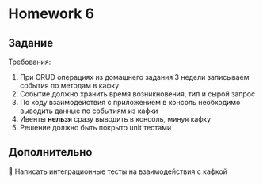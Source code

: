 # Homework 6

## Задание

Требования:
1) При CRUD операциях из домашнего задания 3 недели записываем события по методам в кафку
2) Событие должно хранить время возникновения, тип и сырой запрос
3) По ходу взаимодействия с приложением в консоль необходимо выводить данные по событиям из кафки
4) Ивенты **нельзя** сразу выводить в консоль, минуя кафку
5) Решение должно быть покрыто unit тестами

## Дополнительно
💎 Написать интеграционные тесты на взаимодействия с кафкой
